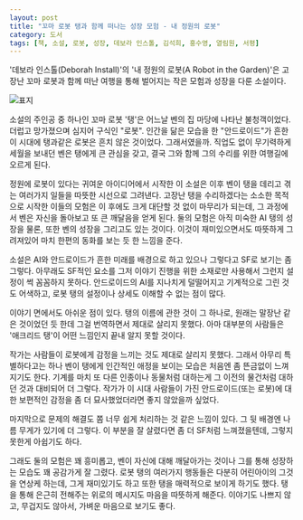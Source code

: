 ```yaml
---
layout: post
title: "꼬마 로봇 탱과 함께 떠나는 성장 모험 - 내 정원의 로봇"
category: 도서
tags: [책, 소설, 로봇, 성장, 데보라 인스톨, 김석희, 홍수영, 열림원, 서평]
---
```


'데보라 인스톨(Deborah Install)'의
'내 정원의 로봇(A Robot in the Garden)'은
고장난 꼬마 로봇과 함께 떠난 여행을 통해 벌어지는 작은 모험과 성장을 다룬 소설이다.

![표지](https://lh3.googleusercontent.com/x_eJpUag7Uffby163jk8Qyt-nEBx83D5GJD05J6onQEgLWvGb0qceD48nEPfQJqm50kprkfIFO6fKQ=s480)

소설의 주인공 중 하나인 꼬마 로봇 '탱'은
어느날 벤의 집 마당에 나타난 불청객이었다.
더럽고 망가졌으며 심지어 구식인 "로봇".
인간을 닮은 모습을 한 "안드로이드"가 흔한 이 시대에 탱과같은 로봇은 흔치 않은 것이었다.
그래서였을까.
직업도 없이 무기력하게 세월을 보내던 벤은 탱에게 큰 관심을 갖고,
결국 그와 함께 그의 수리를 위한 여행길에 오르게 된다.

정원에 로봇이 있다는 귀여운 아이디어에서 시작한 이 소설은
이후 벤이 탱을 데리고 겪는 여러가지 일들을 따뜻한 시선으로 그려낸다.
고장난 탱을 수리하겠다는 소소한 목적으로 시작한 이들의 모험은
이 후에도 크게 대단할 것 없이 마무리가 되는데,
그 과정에서 벤은 자신을 돌아보고 또 큰 깨달음을 얻게 된다.
둘의 모험은 아직 미숙한 AI 탱의 성장을 물론,
또한 벤의 성장을 그리고도 있는 것이다.
이것이 재미있으면서도 따뜻하게 그려져있어 마치 한편의 동화를 보는 듯 한 느낌을 준다.

소설은 AI와 안드로이드가 흔한 미래를 배경으로 하고 있으나
그렇다고 SF로 보기는 좀 그렇다.
아무래도 SF적인 요소를 그저 이야기 진행을 위한 소재로만 사용해서 그런지
설정이 썩 꼼꼼하지 못하다.
안드로이드의 AI를 지나치게 덜떨어지고 기계적으로 그린 것도 어색하고,
로봇 탱의 설정이나 상세도 이해할 수 없는 점이 많다.

이야기 면에서도 아쉬운 점이 있다.
탱의 이름에 관한 것이 그 하나로,
원래는 말장난 같은 것이었던 듯 한데 그걸 번역하면서 제대로 살리지 못했다.
아마 대부분의 사람들은 '애크리드 탱'이 어떤 느낌인지 끝내 알지 못할 것이다.

작가는 사람들이 로봇에게 감정을 느끼는 것도 제대로 살리지 못했다.
그래서 아무리 특별하다고는 하나 벤이 탱에게 인간적인 애정을 보이는 모습은
처음엔 좀 뜬금없이 느껴지기도 한다.
기계를 마치 또 다른 인종이나 동물처럼 대하는게
그 이전의 물건처럼 대하던 것과 대비되어 더 그렇다.
작가가 이 시대 사람들이 가진 안드로이드(또는 로봇)에 대한 보편적인 감정을
좀 더 묘사했었더라면 좋지 않았을까 싶었다.

마지막으로 문제의 해결도 쫌 너무 쉽게 처리하는 것 같은 느낌이 있다.
그 뒷 배경엔 나름 무게가 있기에 더 그렇다.
이 부분을 잘 살렸다면 좀 더 SF처럼 느껴졌을텐데,
그렇지 못한게 아쉽기도 하다.

그래도 둘의 모험은 꽤 흥미롭고,
벤이 자신에 대해 깨달아가는 것이나
그를 통해 성장하는 모습도 꽤 공감가게 잘 그렸다.
로봇 탱의 여러가지 행동들은 다분히 어린아이의 그것을 연상케 하는데,
그게 재미있기도 하고
또한 탱을 매력적으로 보이게 하기도 했다.
탱을 통해 은근히 전해주는 위로의 메시지도 마음을 따뜻하게 해준다.
이야기도 나쁘지 않고, 무겁지도 않아서, 가벼운 마음으로 보기도 좋다.
